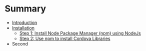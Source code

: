 # Summary

* [Introduction](README.md)
* [Installation](chapter1.md)
  * [Step 1: Install Node Package Manager \(npm\) using NodeJs](chapter1/install-node-package-manager-npm-using-nodejs.md)
  * [Step 2: Use npm to install Cordova Libraries](chapter1/use-npm-to-install-cordova-libraries.md)
* Second

